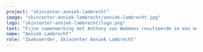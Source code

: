 ```yaml
---
project: "skincenter-anniek-lambrecht"
image: "skincenter-anniek-lambrecht/anniek-lambrecht.jpg"
logo: "skincenter-anniek-lambrecht/logo.png"
text: "Fijne samenwerking met Anthony van Webmoov resulteerde in een mooie hippe website met bijhorende webshop. Service nadien blijft ook uitstekend, snel antwoord en interactie voor aanpassingen. "
name: "Anniek Lambrecht"
role: "Zaakvoerder, Skincenter Anniek Lambrecht"
---
```

